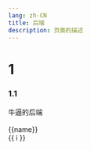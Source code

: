 ```yaml
---
lang: zh-CN  
title: 后端  
description: 页面的描述
---
```


# 1

### 1.1

牛逼的后端
<br><br>
{{name}}
<br>
<span v-for="i in 3">{{ i }}<br> </span>
<br>

<Comment></Comment>

<script>
export default {
name: 'test',
data() {
    return {
      name:'dqw',
    }
  }
}
</script>
